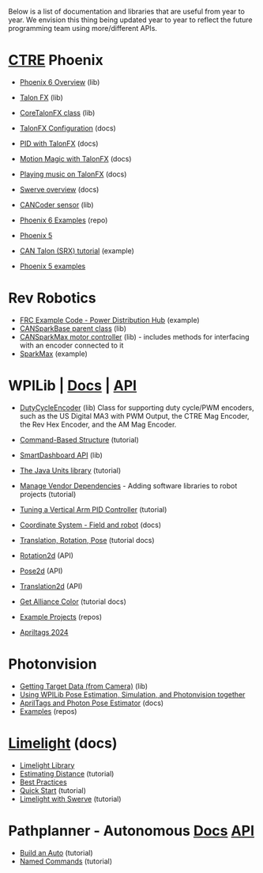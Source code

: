 Below is a list of documentation and libraries that are useful from year to year. We envision this thing being updated year to year to reflect the future programming team using more/different APIs.

# [CTRE](https://docs.ctr-electronics.com/) Phoenix

- [Phoenix 6 Overview](https://api.ctr-electronics.com/phoenix6/release/java/) (lib)
- [Talon FX](https://api.ctr-electronics.com/phoenix6/release/java/com/ctre/phoenix6/hardware/TalonFX.html) (lib)       
- [CoreTalonFX class](https://api.ctr-electronics.com/phoenix6/release/java/com/ctre/phoenix6/hardware/core/CoreTalonFX.html#setControl(com.ctre.phoenix6.controls.ControlRequest)) (lib)
- [TalonFX Configuration](https://v6.docs.ctr-electronics.com/en/latest/docs/api-reference/api-usage/configuration.html) (docs)
- [PID with TalonFX](https://pro.docs.ctr-electronics.com/en/latest/docs/api-reference/device-specific/talonfx/basic-pid-control.html) (docs)
- [Motion Magic with TalonFX](https://v6.docs.ctr-electronics.com/en/stable/docs/api-reference/device-specific/talonfx/motion-magic.html) (docs)
- [Playing music on TalonFX](https://v6.docs.ctr-electronics.com/en/stable/docs/api-reference/api-usage/orchestra.html) (docs)

- [Swerve overview](https://v6.docs.ctr-electronics.com/en/stable/docs/api-reference/mechanisms/swerve/swerve-overview.html) (docs)
- [CANCoder sensor](https://api.ctr-electronics.com/phoenix6/release/java/com/ctre/phoenix6/hardware/CANcoder.html) (lib)
- [Phoenix 6 Examples](https://github.com/CrossTheRoadElec/Phoenix6-Examples/tree/main) (repo)

- [Phoenix 5](https://api.ctr-electronics.com/phoenix/release/java/)
- [CAN Talon (SRX) tutorial](https://binnur.gitbooks.io/spartronics-developers-handbook/content/actuators/talon/programming.html) (example)
- [Phoenix 5 examples](https://github.com/CrossTheRoadElec/Phoenix5-Examples)

# Rev Robotics

- [FRC Example Code - Power Distribution Hub](https://opensource.revrobotics.com/#frcwpilib-example-code) (example)
- [CANSparkBase parent class](https://codedocs.revrobotics.com/java/com/revrobotics/cansparkbase) (lib)
- [CANSparkMax motor controller](https://codedocs.revrobotics.com/java/com/revrobotics/cansparkmax) (lib) - includes methods for interfacing with an encoder connected to it
- [SparkMax](https://www.chiefdelphi.com/t/sparkmax-basics/427008/4) (example)

# WPILib | [Docs](https://docs.wpilib.org/en/stable/index.html) | [API](https://github.wpilib.org/allwpilib/docs/release/java/index.html)
- [DutyCycleEncoder](https://first.wpi.edu/wpilib/allwpilib/docs/release/java/edu/wpi/first/wpilibj/DutyCycleEncoder.html) (lib) Class for supporting duty cycle/PWM encoders, such as the US Digital MA3 with PWM Output, the CTRE Mag Encoder, the Rev Hex Encoder, and the AM Mag Encoder.
- [Command-Based Structure](https://docs.wpilib.org/en/2020/docs/software/commandbased/structuring-command-based-project.html) (tutorial)
- [SmartDashboard API](https://github.wpilib.org/allwpilib/docs/release/java/edu/wpi/first/wpilibj/smartdashboard/SmartDashboard.html) (lib)
- [The Java Units library](https://docs.wpilib.org/en/stable/docs/software/basic-programming/java-units.html) (tutorial)
- [Manage Vendor Dependencies](https://docs.wpilib.org/en/stable/docs/software/vscode-overview/3rd-party-libraries.html) - Adding software libraries to robot projects (tutorial)
- [Tuning a Vertical Arm PID Controller](https://docs.wpilib.org/en/stable/docs/software/advanced-controls/introduction/tuning-vertical-arm.html) (tutorial)


- [Coordinate System - Field and robot](https://docs.wpilib.org/en/stable/docs/software/basic-programming/coordinate-system.html#rotation-conventions) (docs)
- [Translation, Rotation, Pose](https://docs.wpilib.org/en/stable/docs/software/advanced-controls/geometry/pose.html) (tutorial docs)
- [Rotation2d](https://github.wpilib.org/allwpilib/docs/release/java/edu/wpi/first/math/geometry/Rotation2d.html) (API)
- [Pose2d](https://github.wpilib.org/allwpilib/docs/release/java/edu/wpi/first/math/geometry/Pose2d.html) (API)
- [Translation2d](https://github.wpilib.org/allwpilib/docs/release/java/edu/wpi/first/math/geometry/Translation2d.html) (API)

- [Get Alliance Color](https://docs.wpilib.org/en/stable/docs/software/basic-programming/alliancecolor.html) (tutorial docs)
- [Example Projects](https://docs.wpilib.org/en/latest/docs/software/examples-tutorials/wpilib-examples.html#command-based-examples) (repos)

- [Apriltags 2024](https://firstfrc.blob.core.windows.net/frc2024/FieldAssets/Apriltag_Images_and_User_Guide.pdf)

# Photonvision
- [Getting Target Data (from Camera)](https://docs.photonvision.org/en/latest/docs/programming/photonlib/getting-target-data.html) (lib)
- [Using WPILib Pose Estimation, Simulation, and Photonvision together](https://docs.photonvision.org/en/latest/docs/examples/simposeest.html)
- [AprilTags and Photon Pose Estimator](https://github.com/PhotonVision/photonvision-docs/blob/master/source/docs/programming/photonlib/robot-pose-estimator.rst) (docs)
- [Examples](https://docs.photonvision.org/en/latest/docs/examples/index.html) (repos)

# [Limelight](https://docs.limelightvision.io/docs/docs-limelight/getting-started/summary) (docs)
- [Limelight Library](https://github.com/LimelightVision/limelightlib-wpijava)
- [Estimating Distance](https://docs.limelightvision.io/docs/docs-limelight/tutorials/tutorial-estimating-distance) (tutorial)
- [Best Practices](https://docs.limelightvision.io/docs/docs-limelight/getting-started/best-practices)
- [Quick Start](https://docs.limelightvision.io/docs/docs-limelight/getting-started/programming) (tutorial)
- [Limelight with Swerve](https://docs.limelightvision.io/docs/docs-limelight/tutorials/tutorial-swerve-aiming-and-ranging) (tutorial)

# Pathplanner - Autonomous [Docs](https://pathplanner.dev/pathplanner-gui.html) [API](https://pathplanner.dev/api/java/overview-tree.html)
- [Build an Auto](https://pathplanner.dev/pplib-build-an-auto.html#create-a-sendablechooser-with-all-autos-in-project) (tutorial)
- [Named Commands](https://pathplanner.dev/pplib-named-commands.html) (tutorial)

